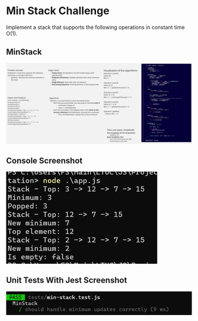 # Min Stack Challenge

Implement a stack that supports the following operations in constant time O(1).

## MinStack

![MinStack](../images/MS-WB.jpg)

## Console Screenshot

![co-update](../images/MS-CO.png)

## Unit Tests With Jest Screenshot

![ut](../images/MS-UT.png)

